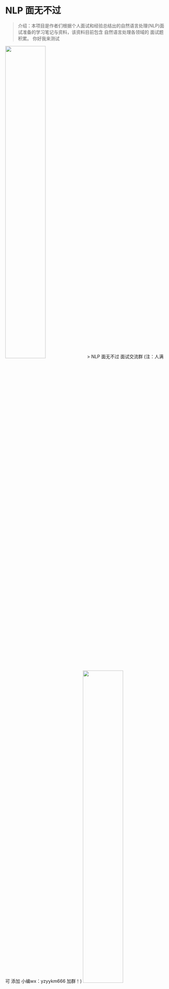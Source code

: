 # NLP 面无不过
> 介绍：本项目是作者们根据个人面试和经验总结出的自然语言处理(NLP)面试准备的学习笔记与资料，该资料目前包含 自然语言处理各领域的 面试题积累。
> 你好我来测试
<img src="img/微信截图_20230918094559.png" width="50%" >
>  NLP 面无不过 面试交流群 (注：人满 可 添加 小编wx：yzyykm666 加群！)

<img src="img/微信截图_20210301212242.png" width="50%" >

## 四、NLP 学习算法 常见面试篇

#### 4.1 信息抽取 常见面试篇

##### 4.1.1 命名实体识别 常见面试篇

- [隐马尔科夫算法 HMM 常见面试篇](https://articles.zsxq.com/id_1q8xawb5rjwk.html)
  - 一、基础信息 介绍篇
    - 1.1 什么是概率图模型？
    - 1.2 什么是 随机场？
  - 二、马尔可夫过程 介绍篇
    - 2.1 什么是 马尔可夫过程？
    - 2.2 马尔可夫过程 的核心思想 是什么？
  - 三、隐马尔科夫算法 篇
    - 3.1 隐马尔科夫算法 介绍篇
      - 3.1.1 隐马尔科夫算法 是什么？
      - 3.1.2 隐马尔科夫算法 中 两个序列 是什么？
      - 3.1.3 隐马尔科夫算法 中 三个矩阵 是什么？
      - 3.1.4 隐马尔科夫算法 中 两个假设 是什么？
      - 3.1.5 隐马尔科夫算法 中 工作流程 是什么？
    - 3.2 隐马尔科夫算法 模型计算过程篇
      - 3.2.1 隐马尔科夫算法 学习训练过程 是什么样的？
      - 3.2.2 隐马尔科夫算法 序列标注（解码）过程 是什么样的？
      - 3.2.3 隐马尔科夫算法 序列概率过程 是什么样的？
    - 3.3 隐马尔科夫算法 问题篇

> [点击查看答案](https://articles.zsxq.com/id_1q8xawb5rjwk.html)

- [最大熵马尔科夫模型 MEMM 常见面试篇](https://articles.zsxq.com/id_gcfcvw10h89u.html)
  - 四、最大熵马尔科夫模型（MEMM）篇
    - 4.1 最大熵马尔科夫模型（MEMM）动机篇
      - 4.1.1 HMM 存在 什么问题？
    - 4.2 最大熵马尔科夫模型（MEMM）介绍篇
      - 4.2.1 最大熵马尔科夫模型（MEMM） 是什么样？
      - 4.2.2 最大熵马尔科夫模型（MEMM） 如何解决 HMM 问题？
    - 4.3 最大熵马尔科夫模型（MEMM）问题篇

> [点击查看答案](https://articles.zsxq.com/id_gcfcvw10h89u.html)

- [条件随机场（CRF） 常见面试篇](https://articles.zsxq.com/id_3votd06mbvxv.html)
  - 五、条件随机场（CRF）篇
    - 5.1 CRF 动机篇
      - 5.1.1 HMM 和 MEMM 存在什么问题？
    - 5.2 CRF 介绍篇
      - 5.2.1 什么是 CRF?
      - 5.2.2 CRF 的 主要思想是什么？
      - 5.2.3  CRF 的定义是什么?
      - 5.2.4 CRF 的 流程是什么？
    - 5.3 CRF 优缺点篇
      - 5.3.1 CRF 的 优点在哪里？
      - 5.3.2 CRF 的 缺点在哪里？
    - 5.4 CRF 复现？
  - 六、对比篇
    - 6.1 CRF模型 和 HMM和MEMM模型 区别？

> [点击查看答案](https://articles.zsxq.com/id_3votd06mbvxv.html)

- [DNN-CRF 常见面试篇](https://articles.zsxq.com/id_8u0rtbsjt64l.html)
  - 一、基本信息
    - 1.1 命名实体识别 评价指标 是什么？
  - 二、传统的命名实体识别方法
    - 2.1 基于规则的命名实体识别方法是什么？
    - 2.2 基于无监督学习的命名实体识别方法是什么？
    - 2.3 基于特征的监督学习的命名实体识别方法是什么？
  - 三、基于深度学习的命名实体识别方法
    - 3.1 基于深度学习的命名实体识别方法 相比于 基于机器学习的命名实体识别方法的优点？
    - 3.2 基于深度学习的命名实体识别方法  的 结构是怎么样？
    - 3.3 分布式输入层 是什么，有哪些方法？
    - 3.4 文本编码器篇
      - 3.4.1 BiLSTM-CRF 篇
        - 3.4.1.1 什么是 BiLSTM-CRF？
        - 3.4.1.2 为什么要用 BiLSTM？
      - 3.4.2 IDCNN-CRF 篇
        - 3.4.2.1 什么是 Dilated CNN？
        - 3.4.2.2 为什么会有 Dilated CNN？
        - 3.4.2.3 Dilated CNN 的优点？
        - 3.4.2.4 IDCNN-CRF 介绍
    - 3.5 标签解码器篇
      - 3.5.1 标签解码器是什么？
      - 3.5.2 MLP+softmax层 介绍？
      - 3.5.3 条件随机场CRF层 介绍？
      - 3.5.4 循环神经网络RNN层 介绍？
      - 3.5.3 指针网路层 介绍？
  - 四、对比 篇
    - 4.1 CNN-CRF vs BiLSTM-CRF vs IDCNN-CRF?
    - 4.2 为什么 DNN 后面要加 CRF?
    - 4.3 CRF in TensorFlow V.S. CRF in discrete toolkit？

> [点击查看答案](https://articles.zsxq.com/id_8u0rtbsjt64l.html)

- [中文领域 NER 常见面试篇](https://articles.zsxq.com/id_sgbknf1i6zer.html)
  - 一、动机篇
    - 1.1 中文命名实体识别 与 英文命名实体识别的区别？
  - 二、词汇增强篇
    - 2.1 什么是 词汇增强？
    - 2.2 为什么说 「词汇增强」 方法对于中文 NER 任务有效呢？
    - 2.3 词汇增强 方法有哪些？
    - 2.4 Dynamic Architecture
      - 2.4.1 什么是 Dynamic Architecture？
      - 2.4.2 常用方法有哪些？
      - 2.4.3 什么是 Lattice LSTM ，存在什么问题？
      - 2.4.4 什么是 FLAT ，存在什么问题？
    - 2.5 Adaptive Embedding 范式
      - 2.5.1 什么是 Adaptive Embedding 范式？
      - 2.5.2 常用方法有哪些？
      - 2.5.3 什么是 WC-LSTM ，存在什么问题？
  - 三、词汇/实体类型信息增强篇
    - 3.1 什么是 词汇/实体类型信息增强？
    - 3.2 为什么说 「词汇/实体类型信息增强」 方法对于中文 NER 任务有效呢？
    - 3.3 词汇/实体类型信息增强 方法有哪些？
    - 3.4 什么是 LEX-BERT ？

> [点击查看答案](https://articles.zsxq.com/id_sgbknf1i6zer.html)

- [命名实体识别 trick 常见面试篇](https://articles.zsxq.com/id_ik69rzw4ql5j.html)
  - trick 1：领域词典匹配
  - trick 2：规则抽取
  - trick 3：词向量选取：词向量 or 字向量？
  - trick 4：特征提取器 如何选择？
  - trick 5：专有名称 怎么 处理？
  - trick 6：标注数据 不足怎么处理？
  - trick 7：嵌套命名实体识别怎么处理 
    - 7.1 什么是实体嵌套？
    - 7.2 与 传统命名实体识别任务的区别
    - 7.3 解决方法：
      - 7.3.1 方法一：序列标注
      - 7.3.2 方法二：指针标注
      - 7.3.3 方法三：多头标注
      - 7.3.4 方法四：片段排列
  - trick 8：为什么说 「词汇增强」 方法对于中文 NER 任务有效？
  - trick 9：NER实体span过长怎么办？
  - trick 10: NER 标注数据噪声问题？
  - trick 11： 给定两个命名实体识别任务，一个任务数据量足够，另外一个数据量很少，可以怎么做？
  - trick 12： NER 标注数据不均衡问题？

> [点击查看答案](https://articles.zsxq.com/id_ik69rzw4ql5j.html)

##### 4.1.2 关系抽取 常见面试篇

- [关系抽取 常见面试篇](https://articles.zsxq.com/id_0uqcsdxwhg8c.html)
  - 一、动机篇
    - 1.1 什么是关系抽取？
    - 1.2 关系抽取技术有哪些类型？
    - 1.3 常见的关系抽取流程是怎么做的？
  - 二、经典关系抽取篇
    - 2.1 模板匹配方法是指什么？有什么优缺点？
    - 2.2 远监督关系抽取是指什么？它有什么优缺点？
    - 2.3 什么是关系重叠？复杂关系问题？
    - 2.4 联合抽取是什么？难点在哪里？
    - 2.5 联合抽取总体上有哪些方法？各有哪些缺点？
    - 2.6 介绍基于共享参数的联合抽取方法？
    - 2.7 介绍基于联合解码的联合抽取方法？
    - 2.8 实体关系抽取的前沿技术和挑战有哪些？如何解决低资源和复杂样本下的实体关系抽取？
  - 三、文档级关系抽取篇
    - 3.1 文档级关系抽取与经典关系抽取有何区别？
    - 3.2 文档级别关系抽取中面临什么样的问题？
    - 3.3 文档级关系抽取的方法有哪些？
      - 3.3.1 基于BERT-like的文档关系抽取是怎么做的？
      - 3.3.2 基于graph的文档关系抽取是怎么做的？
    - 3.4 文档级关系抽取常见数据集有哪些以及其评估方法？

> [点击查看答案](https://articles.zsxq.com/id_0uqcsdxwhg8c.html)

##### 4.1.3 事件抽取 常见面试篇

- [事件抽取 常见面试篇](NLPinterview/EventExtraction/)
  - 一、原理篇
    - 1.1 什么是事件？
    - 1.2 什么是事件抽取？
    - 1.3 ACE测评中事件抽取涉及的几个基本术语及任务是什么？
    - 1.4 事件抽取怎么发展的？
    - 1.5 事件抽取存在什么问题？
  - 二、基本任务篇
    - 2.1 触发词检测
      - 2.1.1 什么是触发词检测？
      - 2.1.2 触发词检测有哪些方法？
    - 2.2 类型识别
      - 2.2.1 什么是类型识别？
      - 2.2.2 类型识别有哪些方法？
    - 2.3 角色识别
      - 2.3.1 什么是角色识别？
      - 2.3.2 角色识别有哪些方法？
    - 2.4 论元检测
      - 2.4.1 什么是论元检测？
      - 2.4.2 论元检测有哪些方法？
  - 三、常见方法篇
    - 3.1 模式匹配方法怎么用在事件抽取中?
    - 3.2 统计机器学习方法怎么用在事件抽取中?
    - 3.3 深度学习方法怎么用在事件抽取中?
  - 四、数据集及评价指标篇
    - 4.1 事件抽取中常见的英文数据集有哪些？
    - 4.2 事件抽取中常见的中文数据集有哪些？
    - 4.3 事件抽取的评价指标是什么？怎么计算的？
  - 五、对比篇
    - 5.1 事件抽取和命名实体识别（即实体抽取）有什么异同？
    - 5.2 事件抽取和关系抽取有什么异同？
    - 5.3 什么是事理图谱？有哪些事件关系类型？事理图谱怎么构建？主要技术领域及当前发展热点是什么？
  - 六、应用篇
  - 七、拓展篇
    - 7.1 事件抽取论文综述
    - 7.2 事件抽取常见问题

#### 4.2 NLP 预训练算法 常见面试篇

- [【关于TF-idf】那些你不知道的事](https://articles.zsxq.com/id_8b6f6rux9dr0.html)
  - 一、one-hot 篇
    - 1.1 为什么有 one-hot ？
    - 1.2 one-hot 是什么?
    - 1.3 one-hot 有什么特点?
    - 1.4 one-hot 存在哪些问题?
  - 二、TF-IDF 篇
    - 2.1 什么是 TF-IDF？
    - 2.2  TF-IDF 如何评估词的重要程度？
    - 2.3  TF-IDF 的思想是什么？
    - 2.4  TF-IDF 的计算公式是什么？
    - 2.5  TF-IDF 怎么描述？
    - 2.6  TF-IDF 的优点是什么？
    - 2.7  TF-IDF 的缺点是什么？
    - 2.8  TF-IDF 的应用？

> [点击查看答案](https://articles.zsxq.com/id_8b6f6rux9dr0.html)

- [【关于word2vec】那些你不知道的事](https://articles.zsxq.com/id_2vpr5crbfbrp.html)
  - 一、Wordvec 介绍篇
    - 1.1 Wordvec 指什么?
    - 1.2 Wordvec 中 CBOW 指什么?
    - 1.3 Wordvec 中 Skip-gram 指什么?
    - 1.4 CBOW vs Skip-gram 哪一个好？
  - 二、Wordvec 优化篇
    - 2.1  Word2vec 中 霍夫曼树 是什么？
    - 2.2  Word2vec 中 为什么要使用 霍夫曼树？
    - 2.3  Word2vec 中使用 霍夫曼树 的好处？
    - 2.4 为什么 Word2vec 中会用到 负采样？
    - 2.5 Word2vec 中会用到 负采样 是什么样？
    - 2.6  Word2vec 中 负采样 的采样方式？
  - 三、Wordvec 对比篇
    - 3.1 word2vec和NNLM对比有什么区别？（word2vec vs NNLM）
    - 3.2 word2vec和tf-idf 在相似度计算时的区别？
  - 四、word2vec 实战篇
    - 4.1 word2vec训练trick，window设置多大？
    - 4.1 word2vec训练trick，词向量纬度，大与小有什么影响，还有其他参数？

> [点击查看答案](https://articles.zsxq.com/id_2vpr5crbfbrp.html)

- [【关于FastText】那些你不知道的事](https://articles.zsxq.com/id_tw45wd5ae23q.html)
  - 一、fastText  动机篇
    - 1.1 word-level Model 是什么？
    - 1.2 word-level Model 存在什么问题？
    - 1.3 Character-Level Model 是什么？
    - 1.4 Character-Level Model 优点？
    - 1.5 Character-Level Model 存在问题？
    - 1.6 Character-Level Model 问题的解决方法？
  - 二、 词内的n-gram信息(subword n-gram information) 介绍篇
    - 2.1 引言
    - 2.2 fastText 是什么?
    - 2.3 fastText 的结构是什么样?
    - 2.4 为什么 fastText 要使用词内的n-gram信息(subword n-gram information)?
    - 2.5 fastText 词内的n-gram信息(subword n-gram information) 介绍?
    - 2.6 fastText 词内的n-gram信息 的 训练过程?
    - 2.7 fastText 词内的n-gram信息 存在问题?
  - 三、 层次化Softmax回归(Hierarchical Softmax) 介绍篇
    - 3.1 为什么要用 层次化Softmax回归(Hierarchical Softmax) ？
    - 3.2 层次化Softmax回归(Hierarchical Softmax) 的思想是什么？
    - 3.3 层次化Softmax回归(Hierarchical Softmax) 的步骤？
  - 四、fastText 存在问题？

> [点击查看答案](https://articles.zsxq.com/id_tw45wd5ae23q.html)

- [【关于Elmo】那些你不知道的事](https://articles.zsxq.com/id_we1wwkpdrpfn.html)
  - 一、Elmo 动机篇
    - 1.1 为什么会有 Elmo？
  - 二、Elmo 介绍篇
    - 2.1 Elmo 的 特点？
    - 2.2 Elmo 的 思想是什么？
  - 三、Elmo 问题篇
    - 3.1 Elmo 存在的问题是什么？

> [点击查看答案](https://articles.zsxq.com/id_we1wwkpdrpfn.html)

#### 4.3 Bert 常见面试篇

- [Bert 常见面试篇](https://articles.zsxq.com/id_0ceqw3u9o2i5.html) 
  - 一、动机篇
    - 1.1 【演变史】one-hot 存在问题?
    - 1.2【演变史】wordvec 存在问题?
    - 1.3【演变史】fastText 存在问题?
    - 1.4【演变史】elmo 存在问题?
  - 二、Bert 篇
    - 2.1 Bert 介绍篇
      - 2.1.1【BERT】Bert 是什么?
      - 2.1.2【BERT】Bert 三个关键点？
    - 2.2 Bert 输入输出表征篇
      - 2.2.1 【BERT】Bert 输入输出表征长啥样？
    - 2.3 【BERT】Bert 预训练篇
      - 2.3.1 【BERT】Bert 预训练任务介绍
      - 2.3.2 【BERT】Bert 预训练任务 之 Masked LM 篇
        - 2.3.2.1 【BERT】 Bert 为什么需要预训练任务 Masked LM ？
        - 2.3.2.2 【BERT】 Bert 预训练任务 Masked LM 怎么做？
        - 2.3.2.3 【BERT】 Bert 预训练任务 Masked LM 存在问题？
        - 2.3.2.4 【BERT】 预训练和微调之间的不匹配的解决方法？
      - 2.3.3 【BERT】Bert 预训练任务 之 Next Sentence Prediction 篇
        - 2.3.3.1 【BERT】Bert 为什么需要预训练任务 Next Sentence Prediction ？
        - 2.3.3.2 【BERT】 Bert 预训练任务 Next Sentence Prediction 怎么做？
    - 2.4 【BERT】 fine-turning 篇？
      - 2.4.1 【BERT】为什么 Bert 需要 fine-turning？
      - 2.4.2 【BERT】 Bert 如何 fine-turning？
    - 2.5 【BERT】 Bert 损失函数篇？
      - 2.5.1 【BERT】BERT的两个预训练任务对应的损失函数是什么(用公式形式展示)？
  - 三、 对比篇？
    - 3.1 【对比】多义词问题是什么？
    - 3.2 【对比】word2vec 为什么解决不了多义词问题？
    - 3.3 【对比】GPT和BERT有什么不同？
    - 3.4 【对比】为什么 elmo、GPT、Bert能够解决多义词问题？（以 elmo 为例）

> [点击查看答案](https://articles.zsxq.com/id_0ceqw3u9o2i5.html)

- [【关于 Bert 源码解析I 之 主体篇】那些你不知道的事](https://articles.zsxq.com/id_918gk4sl2l8b.html)
- [【关于 Bert 源码解析II 之 预训练篇】那些你不知道的事](https://articles.zsxq.com/id_m1pcu7g25bd6.html)
- [【关于 Bert 源码解析III 之 微调篇】那些你不知道的事](https://articles.zsxq.com/id_uxcwvhqvvbes.html)
- [【关于 Bert 源码解析IV 之 句向量生成篇】那些你不知道的事](https://articles.zsxq.com/id_1ccw29hl80o8.html)
- [【关于 Bert 源码解析V 之 文本相似度篇】那些你不知道的事](https://articles.zsxq.com/id_vauhnwe9m7aj.html)

##### 4.3.1 Bert 模型压缩 常见面试篇

- [Bert 模型压缩 常见面试篇](https://articles.zsxq.com/id_bknkkgtxj45f.html)
  - 一、Bert 模型压缩 动机篇
  - 二、Bert 模型压缩对比表
  - 三、 Bert 模型压缩方法介绍
    - 3.1 Bert 模型压缩方法 之 低秩因式分解&跨层参数共享
      - 3.1.1 什么是低秩因式分解？
      - 3.1.2 什么是跨层参数共享？
      - 3.1.3 ALBERT 所所用的方法？
    - 3.2 Bert 模型压缩方法 之 蒸馏
      - 3.2.1 什么是蒸馏？
      - 3.2.2 使用 模型蒸馏 的论文 有哪些，稍微介绍一下？
    - 3.3 Bert 模型压缩方法 之 量化
      - 3.3.1 什么是量化？
      - 3.3.2  Q-BERT: Hessian Based Ultra Low Precision Quantization of BERT 【量化】
    - 3.4 Bert 模型压缩方法 之 剪枝
      - 3.4.1 什么是剪枝？
  - 四、模型压缩存在问题？

> [点击查看答案](https://articles.zsxq.com/id_bknkkgtxj45f.html)

##### 4.3.2 Bert 模型系列 常见面试篇

- 认识 XLNet 么？能不能讲一下？ 和 Bert 的 区别在哪里？
- 认识 RoBERTa 么？能不能讲一下？ 和 Bert 的 区别在哪里？
- 认识 SpanBERT 么？能不能讲一下？ 和 Bert 的 区别在哪里？
- 认识 MASS 么？能不能讲一下？ 和 Bert 的 区别在哪里？

> [点击查看答案](https://articles.zsxq.com/id_bsqbmanv6upr.html)

#### 4.4 文本分类 常见面试篇

- [文本分类 常见面试篇](https://articles.zsxq.com/id_24linkt6tidj.html)
  - 一、 抽象命题
    - 1.1 分类任务有哪些类别？它们都有什么特征？
    - 1.2 文本分类任务相较于其他领域的分类任务有何不同之处？
    - 1.3 文本分类任务和文本领域的其他任务相比有何不同之处？
    - 1.4 文本分类的过程？
  - 二、数据预处理
    - 2.1 文本分类任务的数据预处理方法有哪些？
    - 2.2 你使用过哪些分词方法和工具？
    - 2.3 中文文本分词的方法？
    - 2.4 基于字符串匹配的分词方法的原理 是什么？
    - 2.5 统计语言模型如何应用于分词？N-gram最大概率分词？
    - 2.6 基于序列标注的分词方法 是什么？
    - 2.7 基于(Bi-)LSTM的词性标注 是什么？
    - 2.8 词干提取和词形还原有什么区别？
  - 三、特征提取
    - 3.1 （一个具体的）文本分类任务可以使用哪些特征？
    - 3.2 （对于西文文本）使用单词和使用字母作为特征相比，差异如何？
    - 3.3 能不能简单介绍下词袋模型？
    - 3.4 n-gram 篇
      - 3.4.1 什么是n元语法？为什么要用n-gram？
      - 3.4.2 n-gram算法的局限性是什么？
    - 3.5 主题建模篇
      - 3.5.1 介绍一下主题建模任务？
      - 3.5.2 主题建模的常用方法
      - 3.5.3 TF-IDF算法是做什么的？简单介绍下TF-IDF算法
      - 3.5.4 tf-idf高意味着什么？
      - 3.5.5 tf-idf的不足之处
    - 3.6 文本相似度篇
      - 3.6.1 如何计算两段文本之间的距离？
      - 3.6.2 什么是jaccard距离？
      - 3.6.3 Dice系数和Jaccard系数的区别？
      - 3.6.4 同样是编辑距离，莱文斯坦距离和汉明距离的区别在哪里？
      - 3.6.5 写一下计算编辑距离（莱温斯坦距离）的编程题吧？
  - 四、模型篇
    - 4.1 fastText 篇
      - 4.1.1 fastText的分类过程？
      - 4.1.2 fastText的优点？
    - 4.2 TextCNN 篇
      - 4.2.1 TextCNN进行文本分类的过程?
      - 4.2.2 TextCNN可以调整哪些参数？
      - 4.2.3 使用CNN作为文本分类器时，不同通道channels对应着文本的什么信息？
      - 4.2.4 TextCNN中卷积核的长与宽代表了什么？
      - 4.2.5 在TextCNN中的pooling操作与一般CNN的pooling操作有何不同？
      - 4.2.6 TextCNN的局限性？
    - 4.3 DPCNN 篇
      - 4.3.1 如何解决长文本分类任务？
      - 4.3.2 简单介绍DPCNN模型相较于TextCNN的改进？
    - 4.4 TextRCNN 篇
      - 4.4.1 简要介绍TextRCNN相较于TextCNN的改进？
    - 4.5 RNN+Attention 篇
      - 4.5.1 RNN+Attention进行文本分类任务的思路，以及为什么要加Attention / 注意力机制如何应用于文本分类领域？
    - 4.6 GNN 图神经网络篇
      - 4.6.1 GNN 图神经网络如何应用于文本分类领域？
    - 4.7 Transformer 篇
      - 4.7.1 基于Transformer的预训练模型如何应用于文本分类领域？
    - 4.8 预训练模型 篇
      - 4.8.1 你了解哪些预训练模型？它们的特点是什么？
  - 五、损失函数
    - 5.1 激活函数sigmoid篇
      - 5.1.1 二分类问题使用的激活函数sigmoid简介？
      - 5.1.2 Sigmod的缺点是什么？
    - 5.2 激活函数softmax篇
      - 5.2.1 softmax函数是什么？
      - 5.2.2 softmax函数怎么求导？
    - 5.3 分类问题使用的损失函数还有有哪些？
  - 六、模型评估和算法比较
    - 6.1 文本分类任务使用的评估算法和指标有哪些？
    - 6.2 简单介绍混淆矩阵和kappa？

> [点击查看答案](https://articles.zsxq.com/id_24linkt6tidj.html)

- [文本分类 trick  常见面试篇](https://articles.zsxq.com/id_jcs3manhpbd9.html)
  - 一、文本分类数据预处理 如何做？
  - 二、文本分类 预训练模型 如何选择？
  - 三、文本分类 参数 如何优化？
  - 四、文本分类 有哪些棘手任务？
  - 五、文本分类 标签体系构建？
  - 六、文本分类 策略构建？

> [点击查看答案](https://articles.zsxq.com/id_jcs3manhpbd9.html)

- [用检索的方式做文本分类  常见面试篇](https://articles.zsxq.com/id_tln637w4a3sg.html)
  - 为什么需要用检索的方式做文本分类？
  - 基于检索的方法做文本分类思路？
  - 检索的方法的召回库如何构建？
  - 检索的方法 的 训练阶段 如何做？
  - 检索的方法 的 预测阶段 如何做？
  - 用检索的方式做文本分类 方法 适用场景有哪些？

> [点击查看答案](https://articles.zsxq.com/id_tln637w4a3sg.html)

#### 4.5 文本匹配 常见面试篇

- [文本匹配模型 ESIM  常见面试篇](https://articles.zsxq.com/id_dfaagvc24cwa.html)
  - 为什么需要 ESIM？
  - 介绍一下 ESIM 模型？

> [点击查看答案](https://articles.zsxq.com/id_dfaagvc24cwa.html)

- [语义相似度匹配任务中的 BERT 常见面试篇](https://articles.zsxq.com/id_slnosr1n8a0z.html)
  - 一、Sentence Pair Classification Task：使用 CLS
  - 二、cosine similairity
  - 三、长短文本的区别
  - 四、sentence/word embedding
  - 五、siamese network 方式

> [点击查看答案](https://articles.zsxq.com/id_slnosr1n8a0z.html)

#### 4.6 问答系统 常见面试篇

##### 4.6.1 [FAQ 检索式问答系统 常见面试篇](https://articles.zsxq.com/id_vtkf1m0gq2or.html)

- 一、动机
  - 1.1 问答系统的动机？
  - 1.2 问答系统 是什么？
- 二、FAQ 检索式问答系统介绍篇
  - 2.1 FAQ 检索式问答系统 是 什么？
  - 2.2 query 匹配标准 QA 的核心是什么?
- 三、FAQ 检索式问答系统 方案篇
  - 3.1 常用 方案有哪些？
  - 3.2 为什么 QQ 匹配比较常用？
    - 3.2.1 QQ 匹配的优点有哪些？
    - 3.2.2 QQ 匹配的语义空间是什么？
    - 3.2.3 QQ 匹配的语料的稳定性是什么？
    - 3.2.4 QQ 匹配的业务回答与算法模型的解耦是什么？
    - 3.2.5 QQ 匹配的新问题发现与去重是什么？
    - 3.2.6 QQ 匹配的上线运行速度是什么？
  - 3.3  QQ 匹配一般处理流程是怎么样？ 【假设 标准问题库 已处理好】
- 四、FAQ 标准问题库构建篇
  - 4.1 如何发现 FAQ 中标准问题？
  - 4.2 FAQ 如何做拆分？
  - 4.3 FAQ 如何做合并？
  - 4.4 FAQ 标准库如何实时更新？
- 五、FAQ 标准问题库答案优化篇
  - 5.1 FAQ 标准问题库答案如何优化？

> [点击查看答案](https://articles.zsxq.com/id_vtkf1m0gq2or.html)

##### 4.6.2 问答系统工具篇 常见面试篇

- [Faiss 常见面试篇](NLPinterview/QA/Faiss/)
  - 一、动机篇
    - 1.1 传统的相似度算法所存在的问题？
  - 二、介绍篇
    - 2.1 什么是 Faiss ？
    - 2.2 Faiss 如何使用？
    - 2.3 Faiss原理与核心算法
  - 三、Faiss 实战篇
    - 3.1 Faiss 如何安装？
    - 3.2 Faiss 的索引Index有哪些？
    - 3.3 Faiss 的索引Index都怎么用？
      - 3.3.1 数据预备
      - 3.3.2 暴力美学 IndexFlatL2
      - 3.3.3 闪电侠 IndexIVFFlat
      - 3.3.4 内存管家 IndexIVFPQ
    - 3.4 Faiss 然后使用 GPU？
  - 四、 Faiss 对比篇
    - 4.1 sklearn cosine_similarity  和 Faiss  哪家强

#### 4.7 对话系统 常见面试篇

- [对话系统 常见面试篇](https://articles.zsxq.com/id_kz2t0faje3jw.html)
  - 一、对话系统 介绍篇
    - 1.1 对话系统有哪几种？
    - 1.2 这几种对话系统的区别？
  - 二、多轮对话系统 介绍篇
    - 2.1 为什么要用 多轮对话系统？
    - 2.2 常见的多轮对话系统解决方案是什么？
  - 三、任务型对话系统 介绍篇
    - 3.1 什么是任务型对话系统？
    - 3.2 任务型对话系统的流程是怎么样？
    - 3.3 任务型对话系统 语言理解（SLU）篇
      - 3.3.1 什么是 语言理解（SLU）？
      - 3.3.2 语言理解（SLU）的输入输出是什么？
      - 3.3.3 语言理解（SLU）所使用的技术是什么？
    - 3.4 任务型对话系统 DST（对话状态跟踪）篇
      - 3.4.1 什么是 DST（对话状态跟踪）？
      - 3.4.2 DST（对话状态跟踪）的输入输出是什么？
      - 3.4.3 DST（对话状态跟踪）存在问题和解决方法？
      - 3.4.4 DST（对话状态跟踪）实现方式是什么？
    - 3.5 任务型对话系统 DPO（对话策略学习）篇
      - 3.5.1 DPO（对话策略学习）是什么？
      - 3.5.2 DPO（对话策略学习）的输入输出是什么？
      - 3.5.3 DPO（对话策略学习）的实现方法是什么？
    - 3.6 任务型对话系统 NLG（自然语言生成）篇
      - 3.6.1 NLG（自然语言生成）是什么？
      - 3.6.2 NLG（自然语言生成）的输入输出是什么？
      - 3.6.3 NLG（自然语言生成）的实现方式？

> [点击查看答案](https://articles.zsxq.com/id_kz2t0faje3jw.html)

#### 4.8 知识图谱 常见面试篇

##### 4.8.1 [知识图谱 常见面试篇](https://articles.zsxq.com/id_360j8cpd0shj.html)

- 一、知识图谱简介
  - 1.1 引言
  - 1.2 什么是知识图谱呢？
    - 1.2.1 什么是图（Graph）呢？
    - 1.2.2 什么是 Schema 呢？
  - 1.3 知识图谱的类别有哪些？
  - 1.4 知识图谱的价值在哪呢？
- 二、怎么构建知识图谱呢？
  - 2.1 知识图谱的数据来源于哪里？
  - 2.2 信息抽取的难点在哪里？
  - 2.3 构建知识图谱所涉及的技术？
  - 2.4、知识图谱的具体构建技术是什么？
    - 2.4.1 实体命名识别（Named Entity Recognition）
    - 2.4.2 关系抽取（Relation Extraction）
    - 2.4.3 实体统一（Entity Resolution）
    - 2.4.4 指代消解（Disambiguation）
- 三、知识图谱怎么存储？
- 四、知识图谱可以做什么？

> [点击查看答案](https://articles.zsxq.com/id_360j8cpd0shj.html)

##### 4.8.2 [KBQA 常见面试篇](https://articles.zsxq.com/id_u6seb5h3pnof.html)

- 一、基于词典和规则的方法
  - 基于词典和规则的方法 实现 KBQA?
  - 基于词典和规则的方法 实现 KBQA 流程?
- 二、基于信息抽取的方法
  - 基于信息抽取的方法 实现 KBQA 流程?

> [点击查看答案](https://articles.zsxq.com/id_u6seb5h3pnof.html)

##### 4.8.3 [Neo4j 常见面试篇](https://articles.zsxq.com/id_w6uxxvpj9fl0.html)

- 一、Neo4J 介绍与安装
  - 1.1 引言
  - 1.2 Neo4J 怎么下载？
  - 1.3 Neo4J 怎么安装？
  - 1.4 Neo4J Web 界面 介绍
  - 1.5 Cypher查询语言是什么？
- 二、Neo4J 增删查改篇
  - 2.1 引言
  - 2.2 Neo4j 怎么创建节点？
  - 2.3 Neo4j 怎么创建关系？
  - 2.4 Neo4j 怎么创建 出生地关系？
  - 2.5 Neo4j 怎么查询？
  - 2.6 Neo4j 怎么删除和修改？
- 三、如何利用 Python 操作 Neo4j 图数据库？
  - 3.1 neo4j模块：执行CQL ( cypher ) 语句是什么？
  - 3.2 py2neo模块是什么？
- 四、数据导入 Neo4j 图数据库篇

> [点击查看答案](https://articles.zsxq.com/id_w6uxxvpj9fl0.html)

#### 4.9 [文本摘要 常见面试篇](https://articles.zsxq.com/id_8ndah4nf876w.html)

- 一、动机篇
  - 1.1 什么是文本摘要？
  - 1.2 文本摘要技术有哪些类型？
- 二、抽取式摘要篇
  - 2.1 抽取式摘要是怎么做的？
    - 2.1.1 句子重要性评估算法有哪些？
    - 2.1.2 基于约束的摘要生成方法有哪些？
    - 2.1.3 TextTeaser算法是怎么抽取摘要的？
    - 2.1.4 TextRank算法是怎么抽取摘要的？
  - 2.2 抽取式摘要的可读性问题是什么？
- 三、压缩式摘要篇
  - 3.1 压缩式摘要是怎么做的？
- 四、生成式摘要篇
  - 4.1 生成式摘要是怎么做的？
  - 4.2 生成式摘要存在哪些问题？
  - 4.3 Pointer-generator network解决了什么问题？
- 五、摘要质量评估方法
  - 5.1 摘要质量的评估方法有哪些类型？
  - 5.2 什么是ROUGE？
  - 5.3 几种ROUGE指标之间的区别是什么？
  - 5.4 BLEU和ROUGE有什么不同？

> [点击查看答案](https://articles.zsxq.com/id_8ndah4nf876w.html)

#### 4.10  [文本纠错篇 常见面试篇](https://articles.zsxq.com/id_2retvz8l0es7.html)

- 一、介绍篇
  - 1.1 什么是文本纠错？
  - 1.2 常见的文本错误类型？
  - 1.3 文本纠错 常用方法？
- 二、pipeline 方法 介绍篇
  - pipeline 中的 错误检测 如何实现？
  - pipeline 中的 候选召回 如何实现？
  - pipeline 中的 纠错排序 如何实现？
  - pipeline 中的 ASR 回显优化 如何实现？

> [点击查看答案](https://articles.zsxq.com/id_2retvz8l0es7.html)

#### 4.11 [文本摘要 常见面试篇](https://articles.zsxq.com/id_8ndah4nf876w.html)

- 一、动机篇
  - 1.1 什么是文本摘要？
  - 1.2 文本摘要技术有哪些类型？
- 二、抽取式摘要篇
  - 2.1 抽取式摘要是怎么做的？
    - 2.1.1 句子重要性评估算法有哪些？
    - 2.1.2 基于约束的摘要生成方法有哪些？
    - 2.1.3 TextTeaser算法是怎么抽取摘要的？
    - 2.1.4 TextRank算法是怎么抽取摘要的？
  - 2.2 抽取式摘要的可读性问题是什么？
- 三、压缩式摘要篇
  - 3.1 压缩式摘要是怎么做的？
- 四、生成式摘要篇
  - 4.1 生成式摘要是怎么做的？
  - 4.2 生成式摘要存在哪些问题？
  - 4.3 Pointer-generator network解决了什么问题？
- 五、摘要质量评估方法
  - 5.1 摘要质量的评估方法有哪些类型？
  - 5.2 什么是ROUGE？
  - 5.3 几种ROUGE指标之间的区别是什么？
  - 5.4 BLEU和ROUGE有什么不同？

> [点击查看答案](https://articles.zsxq.com/id_8ndah4nf876w.html)

#### 4.12 文本生成 常见面试篇

- [生成模型的解码方法 常见面试篇](https://articles.zsxq.com/id_m3wckj5bhgu8.html)
  - 什么是生成模型？
  - 介绍一下 基于搜索的解码方法？
  - 介绍一下 基于采样的解码方法？

> [点击查看答案](https://articles.zsxq.com/id_m3wckj5bhgu8.html)

## 三、深度学习算法篇 常见面试篇
  
- [CNN 常见面试篇](https://articles.zsxq.com/id_b3xp06wevahd.html)
  - 一、动机篇
  - 二、CNN 卷积层篇
    - 2.1 卷积层的本质是什么？
    - 2.2 CNN 卷积层与全连接层的联系？
    - 2.3 channel的含义是什么？
  - 三、CNN 池化层篇
    - 3.1 池化层针对区域是什么？
    - 3.2 池化层的种类有哪些？
    - 3.3 池化层的作用是什么？
    - 3.4 池化层 反向传播 是什么样的？
    - 3.5 mean pooling 池化层 反向传播 是什么样的？
    - 3.6 max pooling 池化层 反向传播 是什么样的？
  - 四、CNN 整体篇
    - 4.1 CNN 的流程是什么？
    - 4.2 CNN 的特点是什么？
    - 4.3 卷积神经网络为什么会具有平移不变性？
    - 4.4 卷积神经网络中im2col是如何实现的？
    - 4.5 CNN 的局限性是什么？
  - 五、Iterated Dilated CNN 篇
    - 5.1 什么是 Dilated CNN 空洞卷积？
    - 5.2 什么是 Iterated Dilated CNN？
  - 六、反卷积 篇
    - 6.1 解释反卷积的原理和用途？

> [点击查看答案](https://articles.zsxq.com/id_b3xp06wevahd.html)

- [RNN 常见面试篇](https://articles.zsxq.com/id_2et1rj7sn8c4.html)
  - 一、RNN 篇
    - 1.2 为什么需要 RNN?
    - 1.2 RNN 结构是怎么样的？
    - 1.3 RNN 前向计算公式？
    - 1.4 RNN 存在什么问题？
  - 二、长短时记忆网络(Long Short Term Memory Network, LSTM) 篇
    - 2.1 为什么 需要 LSTM?
    - 2.2 LSTM 的结构是怎么样的?
    - 2.3 LSTM 如何缓解 RNN 梯度消失和梯度爆炸问题?
    - 2.3 LSTM 的流程是怎么样的?
    - 2.4 LSTM 中激活函数区别?
    - 2.5 LSTM的复杂度？
    - 2.6 LSTM 存在什么问题？
  - 三、GRU (Gated Recurrent Unit)
    - 3.1 为什么 需要 GRU?
    - 3.2 GRU 的结构是怎么样的?
    - 3.3 GRU 的前向计算?
    - 3.4 GRU 与其他 RNN系列模型的区别？
  - 四、RNN系列模型篇
    - 4.1 RNN系列模型 有什么特点？

> [点击查看答案](https://articles.zsxq.com/id_2et1rj7sn8c4.html)

- [Attention 常见面试篇](https://articles.zsxq.com/id_hs7zqva04b9g.html)
  - 一、seq2seq 篇
    - 1.1 seq2seq （Encoder-Decoder）是什么？
    - 1.2 seq2seq 中 的 Encoder 怎么样？
    - 1.3 seq2seq 中 的 Decoder 怎么样？
    - 1.4 在 数学角度上 的 seq2seq ，你知道么？
    - 1.5 seq2seq 存在 什么 问题？
  - 二、Attention 篇
    - 2.1 什么是 Attention?
    - 2.2 为什么引入 Attention机制？
    - 2.3 Attention 有什么作用？
    - 2.4 Attention 流程是怎么样？
      - 步骤一  执行encoder (与 seq2seq 一致)
      - 步骤二  计算对齐系数 a
      - 步骤三  计算上下文语义向量 C
      - 步骤四  更新decoder状态
      - 步骤五 计算输出预测词
    - 2.5 Attention 的应用领域有哪些？
  - 三、Attention 变体篇
    - 3.1 Soft Attention 是什么？
    - 3.2 Hard Attention 是什么？
    - 3.3 Global Attention 是什么？
    - 3.4 Local Attention 是什么？
    - 3.5 self-attention 是什么？

> [点击查看答案](https://articles.zsxq.com/id_hs7zqva04b9g.html)

- [生成对抗网络 GAN 常见面试篇](https://articles.zsxq.com/id_s5wm5safsqse.html)
  - 一、动机
  - 二、介绍篇
    - 2.1 GAN 的基本思想
    - 2.2 GAN 基本介绍
      - 2.2.1  GAN 的基本结构
      - 2.2.2 GAN 的基本思想
  - 三、训练篇
    - 3.1 生成器介绍
    - 3.2 判别器介绍
    - 3.3 训练过程
    - 3.4  训练所涉及相关理论基础
  - 四、总结

> [点击查看答案](https://articles.zsxq.com/id_s5wm5safsqse.html)

### 3.1  Transformer 常见面试篇

- [Transformer 常见面试篇](https://articles.zsxq.com/id_8nv1s9vsr2ow.html) 
  - 一、动机篇
    - 1.1 为什么要有 Transformer?
    - 1.2 Transformer 作用是什么？
  - 二、整体结构篇
    - 2.1 Transformer 整体结构是怎么样？
    - 2.2 Transformer-encoder 结构怎么样？
    - 2.3 Transformer-decoder 结构怎么样?
  - 三、模块篇
    - 3.1 self-attention 模块
      - 3.1.1 传统 attention 是什么?
      - 3.1.2 为什么 会有self-attention?
      - 3.1.3 self-attention 的核心思想是什么?
      - 3.1.4 self-attention 的目的是什么?
      - 3.1.5 self-attention 的怎么计算的?
      - 3.1.6 self-attention 为什么Q和K使用不同的权重矩阵生成，为何不能使用同一个值进行自身的点乘？
      - 3.1.7 为什么采用点积模型的 self-attention 而不采用加性模型？
      - 3.1.8 Transformer 中在计算 self-attention 时为什么要除以 $\sqrt{d}$？
      - 3.1.9 self-attention 如何解决长距离依赖问题？
      - 3.1.10 self-attention 如何并行化？
    - 3.2 multi-head attention 模块
      - 3.2.1 multi-head attention 的思路是什么样?
      - 3.2.2 multi-head attention 的步骤是什么样?
      - 3.2.3 Transformer为何使用多头注意力机制？（为什么不使用一个头）
      - 3.2.4 为什么在进行多头注意力的时候需要对每个head进行降维？
      - 3.2.5 multi-head attention 代码介绍
    - 3.3 位置编码（Position encoding）模块
      - 3.3.1 为什么要 加入 位置编码（Position encoding） ？
      - 3.3.2 位置编码（Position encoding）的思路是什么 ？
      - 3.3.3 位置编码（Position encoding）的作用是什么 ？
      - 3.3.4 位置编码（Position encoding）的步骤是什么 ？
      - 3.3.5 Position encoding为什么选择相加而不是拼接呢？
      - 3.3.6 Position encoding和 Position embedding的区别？
      - 3.3.7 为何17年提出Transformer时采用的是 Position Encoder  而不是Position Embedding？而Bert却采用的是 Position Embedding ？
      - 3.3.8 位置编码（Position encoding）的代码介绍
    - 3.4 残差模块模块
      - 3.4.1 为什么要 加入 残差模块？
    - 3.5 Layer normalization 模块
      - 3.5.1 为什么要 加入 Layer normalization 模块？
      - 3.5.2 Layer normalization 模块的是什么？
      - 3.5.3 Batch normalization 和 Layer normalization 的区别？
      - 3.5.4 Transformer 中为什么要舍弃 Batch normalization 改用 Layer normalization 呢?
      - 3.5.5  Layer normalization 模块代码介绍
    - 3.6 Mask 模块
      - 3.6.1 什么是 Mask？
      - 3.6.2 Transformer 中用到 几种 Mask？
      - 3.6.3 能不能介绍一下 Transformer 中用到几种 Mask？

> [点击查看答案](https://articles.zsxq.com/id_8nv1s9vsr2ow.html)

- [【关于 Transformer 问题及改进】那些你不知道的事](DeepLearningAlgorithm/transformer/transformer_error.md) 
  - 一、Transformer 问题篇
    - 1.1 既然 Transformer 怎么牛逼，是否还存在一些问题？
  - 二、每个问题的解决方法是什么？
    - 2.1 问题一：Transformer 不能很好的处理超长输入问题
      - 2.1.1 Transformer 固定了句子长度？
      - 2.1.2 Transformer 固定了句子长度 的目的是什么？
      - 2.1.3 Transformer 针对该问题的处理方法？
    - 2.2 问题二：Transformer 方向信息以及相对位置 的 缺失 问题
    - 2.3  问题三：缺少Recurrent Inductive Bias
    - 问题四：问题四：Transformer是非图灵完备的： 非图灵完备通俗的理解，就是无法解决所有的问题
    - 问题五：transformer缺少conditional computation；
    - 问题六：transformer 时间复杂度 和 空间复杂度 过大问题；

## 五、NLP 技巧面

### 5.1 少样本问题面

#### 5.1.1 [数据增强（EDA） 面试篇](https://articles.zsxq.com/id_e043c3q53sbc.html)

- 一、动机篇
  - 1.1 什么是 数据增强？
  - 1.2 为什么需要 数据增强？
- 二、常见的数据增强方法篇
  - 2.1 词汇替换篇
    - 2.1.1 什么是基于词典的替换方法？
    - 2.1.2 什么是基于词向量的替换方法？
    - 2.1.3 什么是基于 MLM 的替换方法？
    - 2.1.4 什么是基于 TF-IDF 的词替换？
  - 2.2 词汇插入篇
    - 2.2.1 什么是随机插入法？
  - 2.3 词汇交换篇
    - 2.3.1 什么是随机交换法？
  - 2.4 词汇删除篇
    - 2.4.1 什么是随机删除法？
  - 2.5 回译篇
    - 2.5.1 什么是回译法？
  - 2.6 交叉增强篇
    - 2.6.1 什么是 交叉增强篇
  - 2.7 语法树篇
    - 2.7.1 什么是语法树操作？
  - 2.8 对抗增强篇
    - 2.8.1 什么是对抗增强？
  
> [点击查看答案](https://articles.zsxq.com/id_e043c3q53sbc.html)

#### 5.1.2 [主动学习 面试篇](https://articles.zsxq.com/id_6sj7him8b4p1.html)
  - 一、动机篇
    - 1.1 主动学习是什么？
    - 1.2 为什么需要主动学习？
  - 二、主动学习篇
    - 2.1 主动学习的思路是什么？
    - 2.2 主动学习方法 的价值点在哪里？
  - 三、样本选取策略篇
    - 3.1 以未标记样本的获取方式的差别进行划分
    - 3.2 测试集内选取“信息”量最大的数据标记
      - 3.2.1 测试集内选取“信息”量最大的数据标记
      - 3.2.2 依赖不确定度的样本选取策略（Uncertainty Sampling, US）
      - 3.2.3 基于委员会查询的方法（Query-By-Committee，QBC）

> [点击查看答案](https://articles.zsxq.com/id_6sj7him8b4p1.html)

#### 5.1.3 [数据增强 之 对抗训练 面试篇](https://articles.zsxq.com/id_n5ugs6lig5td.html)

- 一、介绍篇
  - 1.1 什么是 对抗训练 ？
  - 1.2 为什么 对抗训练 能够 提高模型效果？
  - 1.3  对抗训练 有什么特点？
  - 1.4 对抗训练 的作用?
- 二、概念篇
  - 2.1 对抗训练的基本概念?
  - 2.2 如何计算扰动?
  - 2.3 如何优化?
- 三、实战篇
  - 3.1 NLP 中经典对抗训练 之  Fast Gradient Method（FGM）
  - 3.2 NLP 中经典对抗训练 之  Projected Gradient Descent（PGD）

> [点击查看答案](https://articles.zsxq.com/id_n5ugs6lig5td.html)

### 5.2 [“脏数据”处理  面试篇](https://articles.zsxq.com/id_o903pl26wtgu.html)

- 一、动机
  - 1.1 何为“脏数据”？
  - 1.2 “脏数据” 会带来什么后果？
- 二、“脏数据” 处理篇
  - 2.1 “脏数据” 怎么处理呢？
  - 2.2 置信学习方法篇
    - 2.2.1 什么是 置信学习方法？
    - 2.2.2 置信学习方法 优点？
    - 2.2.3 置信学习方法 怎么做？
    - 2.2.4 置信学习方法 怎么用？有什么开源框架？
    - 2.2.5 置信学习方法 的工作原理？

> [点击查看答案](https://articles.zsxq.com/id_o903pl26wtgu.html)

### 5.3 [batch_size设置 面试篇](https://articles.zsxq.com/id_64423hvlqv6w.html)

- 一、训练模型时，batch_size的设置，学习率的设置?

> [点击查看答案](https://articles.zsxq.com/id_64423hvlqv6w.html)

### 5.4 [早停法 EarlyStopping 面试篇](https://articles.zsxq.com/id_u31j73pqq773.html)

- 一、 为什么要用 早停法 EarlyStopping？
- 二、 早停法 EarlyStopping 是什么？
- 三、早停法 torch 版本怎么实现？

> [点击查看答案](https://articles.zsxq.com/id_u31j73pqq773.html)

### 5.5 [标签平滑法 LabelSmoothing 面试篇](https://articles.zsxq.com/id_87tkbsbcwk1d.html)

- 一、为什么要有 标签平滑法 LabelSmoothing？
- 二、 标签平滑法 是什么？
- 三、 标签平滑法 torch 怎么复现？

> [点击查看答案](https://articles.zsxq.com/id_87tkbsbcwk1d.html)

### 5.6 Bert Trick 面试篇

#### 5.6.1 [Bert 未登录词处理 面试篇](https://articles.zsxq.com/id_3gbrn1bn19am.html)

- 什么是 Bert 未登录词？
- Bert 未登录词 如何处理？
-  Bert 未登录词各种处理方法 有哪些优缺点？

> [点击查看答案](https://articles.zsxq.com/id_3gbrn1bn19am.html)

#### 5.6.2 [BERT在输入层引入额外特征 面试篇](https://articles.zsxq.com/id_gd208jzrpafg.html)

- BERT在输入层如何引入额外特征？

> [点击查看答案](https://articles.zsxq.com/id_gd208jzrpafg.html)

#### 5.6.3 [关于BERT 继续预训练 面试篇](https://articles.zsxq.com/id_03lsi10e8iim.html)

- 什么是 继续预训练？
- 为什么会存在 【数据分布/领域差异】大 问题？
- 如何进行 继续预训练？
- 还有哪些待解决问题？
- 训练数据问题解决方案？
- 知识缺乏问题解决方案？
- 知识理解缺乏问题解决方案？

> [点击查看答案](https://articles.zsxq.com/id_03lsi10e8iim.html)

#### 5.6.4 [BERT如何处理篇章级长文本 面试篇](https://articles.zsxq.com/id_e5aaclwgbwue.html)

- 为什么 Bert 不能 处理 长文本？
- BERT 有哪些处理篇章级长文本?

> [点击查看答案](https://articles.zsxq.com/id_e5aaclwgbwue.html)

## 六、 Prompt Tuning 面试篇

### 6.1 [Prompt 面试篇](https://articles.zsxq.com/id_0dwe6olrn4uw.html)

1. 什么是prompt？
2. 如何设计prompt？
3. prompt进阶——如何自动学习prompt？
4. Prompt 有哪些关键要点？
5. Prompt 如何实现？

> [点击查看答案](https://articles.zsxq.com/id_0dwe6olrn4uw.html)

### 6.2 [Prompt 文本生成 面试篇](https://articles.zsxq.com/id_po1gopdolinx.html)

1. Prompt之文本生成评估手段有哪些？
2. Prompt文本生成具体任务有哪些？

> [点击查看答案](https://articles.zsxq.com/id_po1gopdolinx.html)

### 6.3 [LoRA 面试篇](https://articles.zsxq.com/id_da8pumsjwbqw.html)

1. 什么是lora？
2. lora 是 怎么做的呢？
3. lora 为什么可以这样做？
4. 用一句话描述 lora？
5. lora 优点是什么？
6. lora 缺点是什么？
7.  lora 如何实现？

> [点击查看答案](https://articles.zsxq.com/id_da8pumsjwbqw.html)

### 6.4 [PEFT（State-of-the-art Parameter-Efficient Fine-Tuning）面试篇](https://articles.zsxq.com/id_2r4w85eov81e.html)

- 一、微调 Fine-tuning 篇
  - 1.1 什么是 微调 Fine-tuning ？
  - 1.2 微调 Fine-tuning 基本思想是什么？
- 二、轻度微调（lightweight Fine-tuning）篇
  - 2.1 什么是 轻度微调（lightweight Fine-tuning）？
- 三、适配器微调（Adapter-tuning）篇
  - 3.1 什么 是 适配器微调（Adapter-tuning）？
  - 3.2 适配器微调（Adapter-tuning）变体有哪些？
- 四、提示学习（Prompting）篇
  - 4.1 什么是 提示学习（Prompting）？
  - 4.2 提示学习（Prompting）的目的是什么？
  - 4.3 提示学习（Prompting） 代表方法有哪些？
    - 4.3.1 前缀微调（Prefix-tining）篇
      - 4.3.1.1 什么是 前缀微调（Prefix-tining）？
      - 4.3.1.2 前缀微调（Prefix-tining）的核心是什么？
      - 4.3.1.3 前缀微调（Prefix-tining）的技术细节有哪些？
      - 4.3.1.4 前缀微调（Prefix-tining）的优点是什么？
      - 4.3.1.5 前缀微调（Prefix-tining）的缺点是什么？
    - 4.3.2 指示微调（Prompt-tuning）篇
      - 4.3.2.1 什么是 指示微调（Prompt-tuning）？
      - 4.3.2.2 指示微调（Prompt-tuning）的核心思想？
      - 4.3.2.3 指示微调（Prompt-tuning）的 优点/贡献 是什么？
      - 4.3.2.4 指示微调（Prompt-tuning）的 缺点 是什么？
      - 4.3.2.5 指示微调（Prompt-tuning）与 Prefix-tuning 区别 是什么？
      - 4.3.2.6 指示微调（Prompt-tuning）与 fine-tuning 区别 是什么？
    - 4.3.3 P-tuning 篇
      - 4.3.3.1 P-tuning 动机是什么？
      - 4.3.3.2 P-tuning 核心思想是什么？
      - 4.3.3.3 P-tuning 做了哪些改进？
      - 4.3.3.4 P-tuning 有哪些优点/贡献？
      - 4.3.3.5 P-tuning 有哪些缺点？
    - 4.3.4 P-tuning v2 篇
      - 4.3.4.1 为什么需要 P-tuning v2？
      - 4.3.4.2 P-tuning v2 是什么？
      - 4.3.4.3 P-tuning v2 有哪些优点？
      - 4.3.4.4 P-tuning v2 有哪些缺点？
    - 4.3.5 PPT 篇
      - 4.3.5.1 为什么需要 PPT ？
      - 4.3.5.2 PPT 核心思想 是什么？
      - 4.3.5.3 PPT 具体做法是怎么样？
      - 4.3.5.4 常用的soft prompt初始化方法？
      - 4.3.5.5 PPT 的优点是什么？
      - 4.3.5.6 PPT 的缺点是什么？
  - 4.4 提示学习（Prompting） 优点 是什么？
  - 4.5 提示学习（Prompting） 本质 是什么？
- 五、指令微调（Instruct-tuning）篇
  - 5.1 为什么需要 指令微调（Instruct-tuning）？
  - 5.2 指令微调（Instruct-tuning）是什么？
  - 5.3 指令微调（Instruct-tuning）的优点是什么？
  - 5.4 指令微调（Instruct-tuning） vs 提升学习（Prompting）？
  - 5.5 指令微调（Instruct-tuning） vs 提升学习（Prompting） vs Fine-tuning？
- 六、指令提示微调（Instruct Prompt tuning）篇
  - 6.1 为什么需要 指令微调（Instruct-tuning）？
  - 6.2 指令微调（Instruct-tuning） 是什么？
  - 6.3 指令微调（Instruct-tuning） 在不同任务上性能？
- 七、self-instruct篇
  - 7.1 什么是 self-instruct？
- 八、Chain-of-Thought 篇
  - 8.1 为什么需要 Chain-of-Thought ？
  - 8.2 什么是 Chain-of-Thought ？
  - 8.3 Chain-of-Thought 的思路是怎么样的？
  - 8.4 Chain-of-Thought 的优点是什么？
  - 8.5 为什么 chain-of-thought 会成功？
- 九、LoRA 篇
  - 9.1 LoRA 篇
    - 9.1.1 LoRA 核心思想是什么？
    - 9.1.2 LoRA 具体思路是什么？
    - 9.1.3 LoRA 优点是什么？
    - 9.1.4 LoRA 缺点是什么？
  - 9.2 AdaLoRA 篇
    - 9.2.1 AdaLoRA 核心思想是什么？
    - 9.2.2 AdaLoRA 实现思路是什么？
  - 9.3  DyLoRA 篇
    - 9.3.1 AdaLoRA 动机是什么？
    - 9.3.2 AdaLoRA 核心思想是什么？
    - 9.3.3 AdaLoRA 优点是什么？
- 十、BitFit 篇
  - 10.1 AdaLoRA 核心思想是什么？
  - 10.2 AdaLoRA 优点是什么？
  - 10.3 AdaLoRA 缺点是什么？

> [点击查看答案](https://articles.zsxq.com/id_2r4w85eov81e.html)

## 七、LLMs 面试篇

### 7.1 [【现在达模型LLM，微调方式有哪些？各有什么优缺点？](https://articles.zsxq.com/id_i6uv0mtg4mah.html)

- 现在达模型LLM，微调方式有哪些？各有什么优缺点？

> [点击查看答案](https://articles.zsxq.com/id_i6uv0mtg4mah.html)

### 7.2  [GLM：ChatGLM的基座模型 常见面试题](https://articles.zsxq.com/id_bwx8btw6h2p1.html)

- GLM 的 核心是什么？
- GLM 的 模型架构是什么？
- GLM 如何进行 多任务训练？
- 在进行 NLG 时， GLM 如何保证 生成长度的未知性？
- GLM 的 多任务微调方式有什么差异？
- GLM 的 多任务微调方式有什么优点？

> [点击查看答案](https://articles.zsxq.com/id_bwx8btw6h2p1.html)

## 一、基础算法 常见面试篇

- [过拟合和欠拟合 常见面试篇](https://articles.zsxq.com/id_0xjh0m6e44br.html)
  - 一、过拟合和欠拟合 是什么？
  - 二、过拟合/高方差（overfiting / high variance）篇
    - 2.1 过拟合是什么及检验方法？
    - 2.2 导致过拟合的原因是什么？
    - 2.3 过拟合的解决方法是什么？
  - 三、欠拟合/高偏差（underfiting / high bias）篇
    - 3.1 欠拟合是什么及检验方法？
    - 3.2 导致欠拟合的原因是什么？
    - 3.3 过拟合的解决方法是什么？

> [点击查看答案](https://articles.zsxq.com/id_0xjh0m6e44br.html)

- [BatchNorm vs LayerNorm 常见面试篇](https://articles.zsxq.com/id_wbep87ht600b.html)
  - 一、动机篇
    - 1.1 独立同分布（independent and identically distributed）与白化
    - 1.2 （ Internal Covariate Shift，ICS）
    - 1.3 ICS问题带来的后果是什么？
  - 二、Normalization 篇
    - 2.1 Normalization 的通用框架与基本思想
  - 三、Batch Normalization 篇
    - 3.1 Batch Normalization（纵向规范化）是什么？
    - 3.2 Batch Normalization（纵向规范化）存在什么问题？
    - 3.3 Batch Normalization（纵向规范化）适用的场景是什么？
    - 3.4 BatchNorm 存在什么问题？
  - 四、Layer Normalization（横向规范化） 篇
    - 4.1 Layer Normalization（横向规范化）是什么？
    - 4.2 Layer Normalization（横向规范化）有什么用？
  - 五、BN vs LN 篇
  - 六、主流 Normalization 方法为什么有效？

> [点击查看答案](https://articles.zsxq.com/id_wbep87ht600b.html)

- [激活函数 常见面试篇](BasicAlgorithm/激活函数.md)
  - 一、动机篇
    - 1.1 为什么要有激活函数？
  - 二、激活函数介绍篇
    - 2.1 sigmoid 函数篇
      - 2.1.1 什么是 sigmoid 函数？
      - 2.1.2 为什么选 sigmoid 函数 作为激活函数？
      - 2.1.3 sigmoid 函数 有什么缺点？
    - 2.2 tanh 函数篇
      - 2.2.1 什么是 tanh 函数？
      - 2.2.2 为什么选 tanh 函数 作为激活函数？
      - 2.2.3 tanh 函数 有什么缺点？
    - 2.3 relu 函数篇
      - 2.3.1 什么是 relu 函数？
      - 2.3.2 为什么选 relu 函数 作为激活函数？
      - 2.3.3 relu 函数 有什么缺点？
  - 三、激活函数选择篇


- [正则化常见面试篇](https://articles.zsxq.com/id_g6mir08c0s8d.html)
  - 一、L0，L1，L2正则化 篇
    - 1.1 正则化 是什么？
    - 1.2 什么是 L0 正则化 ？
    - 1.3 什么是 L1 （稀疏规则算子 Lasso regularization）正则化 ？
    - 1.4 什么是 L2 正则化（岭回归 Ridge Regression 或者 权重衰减 Weight Decay）正则化 ？
  - 二、对比篇
    - 2.1 什么是结构风险最小化？
    - 2.2 从结构风险最小化的角度理解L1和L2正则化
    - 2.3 L1 vs L2
  - 三、dropout 篇
    - 3.1 什么是 dropout？
    - 3.2 dropout 在训练和测试过程中如何操作？
    - 3.3 dropout 如何防止过拟合?

> [点击查看答案](https://articles.zsxq.com/id_g6mir08c0s8d.html)

- [优化算法及函数 常见面试篇](https://articles.zsxq.com/id_hqd9p17b6afk.html)
  - 一、动机篇
    - 1.1 为什么需要 优化函数？
    - 1.2 优化函数的基本框架是什么?
  - 二、优化函数介绍篇
    - 2.1 梯度下降法是什么?
    - 2.2 随机梯度下降法是什么?
    - 2.3 Momentum 是什么?
    - 2.4 SGD with Nesterov Acceleration 是什么?
    - 2.5 Adagrad 是什么?
    - 2.6 RMSProp/AdaDelta 是什么？
    - 2.7 Adam 是什么?
    - 2.8 Nadam 是什么?
  - 三、优化函数学霸笔记篇

> [点击查看答案](https://articles.zsxq.com/id_hqd9p17b6afk.html)

- [归一化 常见面试篇](https://articles.zsxq.com/id_8iemf392t53n.html)
  - 一、动机篇
    - 1.1 为什么要归一化？
  - 二、介绍篇
    - 2.1  归一化 有 哪些方法？
    - 2.2  归一化 各方法 特点？
    - 2.3  归一化 的 意义？
  - 三、应用篇
    - 3.1 哪些机器学习算法 需要做 归一化？
    - 3.2 哪些机器学习算法 不需要做 归一化？

> [点击查看答案](https://articles.zsxq.com/id_8iemf392t53n.html)

- [判别式（discriminative）模型 vs. 生成式(generative)模型 常见面试篇](https://articles.zsxq.com/id_siv7mtg3573r.html)
  - 一、判别式模型篇
    - 1.1 什么是判别式模型？
    - 1.2 判别式模型是思路是什么？
    - 1.3 判别式模型的优点是什么？
  - 二、生成式模型篇
    - 2.1 什么是生成式模型？
    - 2.2 生成式模型是思路是什么？
    - 2.3 生成式模型的优点是什么？
    - 2.4 生成式模型的缺点是什么？

> [点击查看答案](https://articles.zsxq.com/id_siv7mtg3573r.html)

## 二、机器学习算法篇 常见面试篇

- [逻辑回归 常见面试篇](https://articles.zsxq.com/id_98g8ef7zir1q.html)
  - 一、介绍篇
    - 1.1什么是逻辑回归
    - 1.2逻辑回归的优势
  - 二、推导篇
    - 2.1逻辑回归推导
    - 2.2求解优化

> [点击查看答案](https://articles.zsxq.com/id_98g8ef7zir1q.html)

- [支持向量机 常见面试篇](https://articles.zsxq.com/id_nqeiewjxovjq.html)
  - 一、原理篇
    - 1.1 什么是SVM？
      - Q.A
    - 1.2 SVM怎么发展的？
    - 1.3 SVM存在什么问题？
      - Q.A
  - 二、算法篇
    - 2.1 什么是块算法？
    - 2.2 什么是分解算法？
    - 2.3 什么是序列最小优化算法？
    - 2.4 什么是增量算法？
      - Q.A
  - 三、其他SVM篇
    - 3.1 什么是最小二次支持向量机？
    - 3.2 什么是模糊支持向量机？
    - 3.3 什么是粒度支持向量机？
    - 3.4 什么是多类训练算法？
    - 3.5 什么是孪生支持向量机？
    - 3.6 什么是排序支持向量机？
      - Q.A
  - 四、应用篇
    - 4.1 模式识别
    - 4.2 网页分类
    - 4.3 系统建模与系统辨识
    - 4.4 其他
  - 五、对比篇
  - 六、拓展篇

> [点击查看答案](https://articles.zsxq.com/id_nqeiewjxovjq.html)

- [集成学习 常见面试篇](https://articles.zsxq.com/id_iqq9rzq9ctcd.html)
  - 一、动机
  - 二、集成学习介绍篇
    - 2.1 介绍篇
      - 2.1.1 集成学习的基本思想是什么？
      - 2.1.2 集成学习为什么有效？
  - 三、 Boosting 篇
    - 3.1 用一句话概括 Boosting？
    - 3.2 Boosting 的特点是什么？
    - 3.3 Boosting 的基本思想是什么？
    - 3.4 Boosting 的特点是什么？
    - 3.5 GBDT 是什么？
    - 3.6 Xgboost 是什么？
  - 四、Bagging 篇
    - 4.1 用一句话概括 Bagging？
    - 4.2 Bagging 的特点是什么？
    - 4.3 Bagging 的基本思想是什么？
    - 4.4 Bagging 的基分类器如何选择？
    - 4.5 Bagging 的优点 是什么？
    - 4.6 Bagging 的特点是什么？
    - 4.7 随机森林 是什么？
  - 五、 Stacking 篇
    - 5.1 用一句话概括 Stacking ？
    - 5.2 Stacking 的特点是什么？
    - 5.3 Stacking 的基本思路是什么？
  - 六、常见问题篇
    - 6.1 为什么使用决策树作为基学习器？
    - 6.2 为什么不稳定的学习器更适合作为基学习器？
    - 6.3 哪些模型适合作为基学习器？
    - 6.4 Bagging 方法中能使用线性分类器作为基学习器吗？ Boosting 呢？
    - 6.5 Boosting/Bagging 与 偏差/方差 的关系？
  - 七、对比篇
    - 7.1 LR vs GBDT?

> [点击查看答案](https://articles.zsxq.com/id_iqq9rzq9ctcd.html)

## 九、[【关于 Python 】那些你不知道的事](python/)

- [【关于 Python 】那些你不知道的事](python/)
  - 一、什么是*args 和 **kwargs？
    - 1.1 为什么会有 *args 和 **kwargs？
    - 1.2 *args 和 **kwargs 的用途是什么？
    - 1.3 *args 是什么？
    - 1.4 **kwargs是什么？
    - 1.5 *args 与 **kwargs 的区别是什么？
  - 二、什么是装饰器？
    - 2.1 装饰器是什么？
    - 2.2 装饰器怎么用？
  - 三、Python垃圾回收（GC）
    - 3.1 垃圾回收算法有哪些？
    - 3.2 引用计数（主要）是什么？
    - 3.3 标记-清除是什么？
    - 3.4 分代回收是什么？
  - 四、python的sorted函数对字典按key排序和按value排序
    - 4.1 python 的sorted函数是什么？
    - 4.2 python 的sorted函数举例说明？
  - 五、直接赋值、浅拷贝和深度拷贝
    - 5.1 概念介绍
    - 5.2 介绍
    - 5.3 变量定义流程
    - 5.3 赋值
    - 5.4 浅拷贝
    - 5.5  深度拷贝
    - 5.6 核心：不可变对象类型 and 可变对象类型
      - 5.6.1 不可变对象类型
      - 5.6.2 可变对象类型
  - 六、进程、线程、协程
    - 6.1 进程
      - 6.1.1 什么是进程？
      - 6.1.2 进程间如何通信？
    - 6.2 线程
      - 6.2.1 什么是线程？
      - 6.2.2 线程间如何通信？
    - 6.3 进程 vs 线程
      - 6.3.1 区别
      - 6.3.2 应用场景
    - 6.4 协程
      - 6.4.1 什么是协程？
      - 6.4.2 协程的优点？
  - 七、全局解释器锁
    - 7.1 什么是全局解释器锁？
    - 7.2 GIL有什么作用？
    - 7.3 GIL有什么影响？
    - 7.4 如何避免GIL带来的影响？
  
## 十、[【关于 Tensorflow 】那些你不知道的事](Tensorflow/)

- [【关于 Tensorflow 损失函数】 那些你不知道的事](Tensorflow/loss_study/)
  - 一、动机
  - 二、什么是损失函数？
  - 三、目标函数、损失函数、代价函数之间的关系与区别？
  - 四、损失函数的类别
    - 4.1 回归模型的损失函数
      - （1）L1正则损失函数（即绝对值损失函数）
      - （2）L2正则损失函数（即欧拉损失函数）
      - （3）均方误差（MSE, mean squared error）
      - （4）Pseudo-Huber 损失函数
    - 4.2 分类模型的损失函数
      - （1）Hinge损失函数
      - （2）两类交叉熵（Cross-entropy）损失函数
      - （3）Sigmoid交叉熵损失函数
      - （4）加权交叉熵损失函数
      - （5）Softmax交叉熵损失函数
      - (6) SparseCategoricalCrossentropy vs sparse_categorical_crossentropy
  - 五、总结

